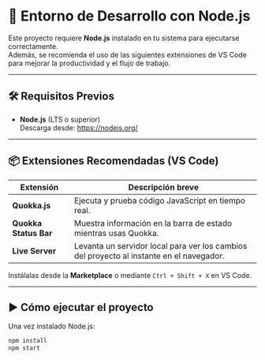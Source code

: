 # 🚀 Entorno de Desarrollo con Node.js

Este proyecto requiere **Node.js** instalado en tu sistema para ejecutarse correctamente.  
Además, se recomienda el uso de las siguientes extensiones de VS Code para mejorar la productividad y el flujo de trabajo.

---

## 🛠️ Requisitos Previos

- **Node.js** (LTS o superior)  
  Descarga desde: https://nodejs.org/

---

## 📦 Extensiones Recomendadas (VS Code)

| Extensión             | Descripción breve                                                                        |
| --------------------- | ---------------------------------------------------------------------------------------- |
| **Quokka.js**         | Ejecuta y prueba código JavaScript en tiempo real.                                       |
| **Quokka Status Bar** | Muestra información en la barra de estado mientras usas Quokka.                          |
| **Live Server**       | Levanta un servidor local para ver los cambios del proyecto al instante en el navegador. |

Instálalas desde la **Marketplace** o mediante `Ctrl + Shift + X` en VS Code.

---

## ▶️ Cómo ejecutar el proyecto

Una vez instalado Node.js:

```bash
npm install
npm start
```
